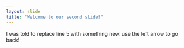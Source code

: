 ```yaml
---
layout: slide
title: "Welcome to our second slide!"
---
```

I was told to replace line 5 with something new.
use the left arrow to go back!
